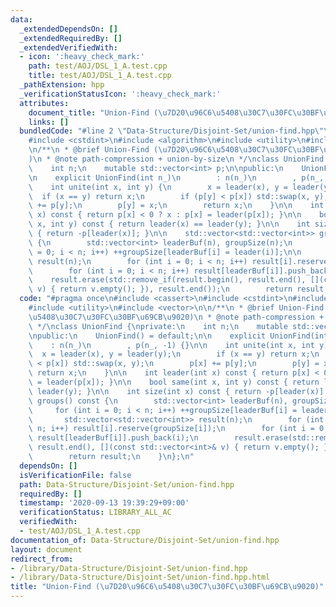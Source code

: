 ```yaml
---
data:
  _extendedDependsOn: []
  _extendedRequiredBy: []
  _extendedVerifiedWith:
  - icon: ':heavy_check_mark:'
    path: test/AOJ/DSL_1_A.test.cpp
    title: test/AOJ/DSL_1_A.test.cpp
  _pathExtension: hpp
  _verificationStatusIcon: ':heavy_check_mark:'
  attributes:
    document_title: "Union-Find (\u7D20\u96C6\u5408\u30C7\u30FC\u30BF\u69CB\u9020)"
    links: []
  bundledCode: "#line 2 \"Data-Structure/Disjoint-Set/union-find.hpp\"\n#include <cassert>\n\
    #include <cstdint>\n#include <algorithm>\n#include <utility>\n#include <vector>\n\
    \n/**\n * @brief Union-Find (\u7D20\u96C6\u5408\u30C7\u30FC\u30BF\u69CB\u9020\
    )\n * @note path-compression + union-by-size\n */\nclass UnionFind {\nprivate:\n\
    \    int n;\n    mutable std::vector<int> p;\n\npublic:\n    UnionFind() = default;\n\
    \n    explicit UnionFind(int n_)\n        : n(n_)\n        , p(n_, -1) {}\n\n\
    \    int unite(int x, int y) {\n        x = leader(x), y = leader(y);\n      \
    \  if (x == y) return x;\n        if (p[y] < p[x]) std::swap(x, y);\n        p[x]\
    \ += p[y];\n        p[y] = x;\n        return x;\n    }\n\n    int leader(int\
    \ x) const { return p[x] < 0 ? x : p[x] = leader(p[x]); }\n\n    bool same(int\
    \ x, int y) const { return leader(x) == leader(y); }\n\n    int size(int x) const\
    \ { return -p[leader(x)]; }\n\n    std::vector<std::vector<int>> groups() const\
    \ {\n        std::vector<int> leaderBuf(n), groupSize(n);\n        for (int i\
    \ = 0; i < n; i++) ++groupSize[leaderBuf[i] = leader(i)];\n\n        std::vector<std::vector<int>>\
    \ result(n);\n        for (int i = 0; i < n; i++) result[i].reserve(groupSize[i]);\n\
    \        for (int i = 0; i < n; i++) result[leaderBuf[i]].push_back(i);\n    \
    \    result.erase(std::remove_if(result.begin(), result.end(), [](const std::vector<int>&\
    \ v) { return v.empty(); }), result.end());\n        return result;\n    }\n};\n"
  code: "#pragma once\n#include <cassert>\n#include <cstdint>\n#include <algorithm>\n\
    #include <utility>\n#include <vector>\n\n/**\n * @brief Union-Find (\u7D20\u96C6\
    \u5408\u30C7\u30FC\u30BF\u69CB\u9020)\n * @note path-compression + union-by-size\n\
    \ */\nclass UnionFind {\nprivate:\n    int n;\n    mutable std::vector<int> p;\n\
    \npublic:\n    UnionFind() = default;\n\n    explicit UnionFind(int n_)\n    \
    \    : n(n_)\n        , p(n_, -1) {}\n\n    int unite(int x, int y) {\n      \
    \  x = leader(x), y = leader(y);\n        if (x == y) return x;\n        if (p[y]\
    \ < p[x]) std::swap(x, y);\n        p[x] += p[y];\n        p[y] = x;\n       \
    \ return x;\n    }\n\n    int leader(int x) const { return p[x] < 0 ? x : p[x]\
    \ = leader(p[x]); }\n\n    bool same(int x, int y) const { return leader(x) ==\
    \ leader(y); }\n\n    int size(int x) const { return -p[leader(x)]; }\n\n    std::vector<std::vector<int>>\
    \ groups() const {\n        std::vector<int> leaderBuf(n), groupSize(n);\n   \
    \     for (int i = 0; i < n; i++) ++groupSize[leaderBuf[i] = leader(i)];\n\n \
    \       std::vector<std::vector<int>> result(n);\n        for (int i = 0; i <\
    \ n; i++) result[i].reserve(groupSize[i]);\n        for (int i = 0; i < n; i++)\
    \ result[leaderBuf[i]].push_back(i);\n        result.erase(std::remove_if(result.begin(),\
    \ result.end(), [](const std::vector<int>& v) { return v.empty(); }), result.end());\n\
    \        return result;\n    }\n};\n"
  dependsOn: []
  isVerificationFile: false
  path: Data-Structure/Disjoint-Set/union-find.hpp
  requiredBy: []
  timestamp: '2020-09-13 19:39:29+09:00'
  verificationStatus: LIBRARY_ALL_AC
  verifiedWith:
  - test/AOJ/DSL_1_A.test.cpp
documentation_of: Data-Structure/Disjoint-Set/union-find.hpp
layout: document
redirect_from:
- /library/Data-Structure/Disjoint-Set/union-find.hpp
- /library/Data-Structure/Disjoint-Set/union-find.hpp.html
title: "Union-Find (\u7D20\u96C6\u5408\u30C7\u30FC\u30BF\u69CB\u9020)"
---
```

